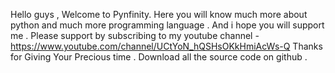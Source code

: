 Hello guys , Welcome to Pynfinity.
Here you will know much more about python and much more programming language .
And i hope you will support me . 
Please support by subscribing to my youtube channel - https://www.youtube.com/channel/UCtYoN_hQSHsOKkHmiAcWs-Q
Thanks for Giving Your Precious time .
Download all the source code on github .
